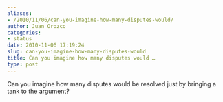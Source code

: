 ```yaml
---
aliases:
- /2010/11/06/can-you-imagine-how-many-disputes-would/
author: Juan Orozco
categories:
- status
date: 2010-11-06 17:19:24
slug: can-you-imagine-how-many-disputes-would
title: Can you imagine how many disputes would …
type: post
---
```


Can you imagine how many disputes would be resolved just by bringing a tank to the argument?